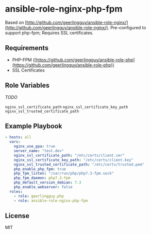 ansible-role-nginx-php-fpm
=========

Based on [http://github.com/geerlingguy/ansible-role-nginx/](http://github.com/geerlingguy/ansible-role-nginx/). Pre-configured to support php-fpm; Requires SSL certificates.

Requirements
------------

- PHP-FPM ([https://github.com/geerlingguy/ansible-role-php](https://github.com/geerlingguy/ansible-role-php))
- SSL Certificates

Role Variables
--------------

_TODO_

`nginx_ssl_certificate_path`
`nginx_ssl_certificate_key_path`
`nginx_ssl_trusted_certificate_path`


Example Playbook
----------------

```yaml
- hosts: all
  vars:
    nginx_use_ppa: true
    server_name: "test.dev"
    nginx_ssl_certificate_path: "/etc/certs/client.cer"
    nginx_ssl_certificate_key_path: "/etc/certs/client.key"
    nginx_ssl_trusted_certificate_path: "/etc/certs/trusted.pem"
    php_enable_php_fpm: true
    php_fpm_listen: "/var/run/php/php7.3-fpm.sock"
    php_fpm_daemon: php7.3-fpm
    php_default_version_debian: 7.3
    php_enable_webserver: false
  roles:
    - role: geerlingguy.php
    - role: ansible-role-nginx-php-fpm
```

License
-------

MIT
